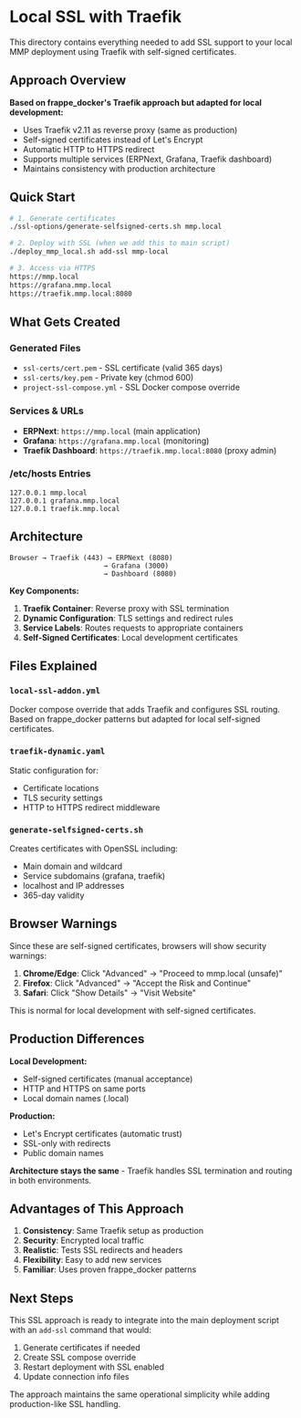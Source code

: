 # Local SSL with Traefik

This directory contains everything needed to add SSL support to your local MMP deployment using Traefik with self-signed certificates.

## Approach Overview

**Based on frappe_docker's Traefik approach but adapted for local development:**

- Uses Traefik v2.11 as reverse proxy (same as production)
- Self-signed certificates instead of Let's Encrypt
- Automatic HTTP to HTTPS redirect
- Supports multiple services (ERPNext, Grafana, Traefik dashboard)
- Maintains consistency with production architecture

## Quick Start

```bash
# 1. Generate certificates
./ssl-options/generate-selfsigned-certs.sh mmp.local

# 2. Deploy with SSL (when we add this to main script)
./deploy_mmp_local.sh add-ssl mmp-local

# 3. Access via HTTPS
https://mmp.local
https://grafana.mmp.local
https://traefik.mmp.local:8080
```

## What Gets Created

### Generated Files
- `ssl-certs/cert.pem` - SSL certificate (valid 365 days)
- `ssl-certs/key.pem` - Private key (chmod 600)
- `project-ssl-compose.yml` - SSL Docker compose override

### Services & URLs
- **ERPNext**: `https://mmp.local` (main application)
- **Grafana**: `https://grafana.mmp.local` (monitoring)
- **Traefik Dashboard**: `https://traefik.mmp.local:8080` (proxy admin)

### /etc/hosts Entries
```
127.0.0.1 mmp.local
127.0.0.1 grafana.mmp.local
127.0.0.1 traefik.mmp.local
```

## Architecture

```
Browser → Traefik (443) → ERPNext (8080)
                       → Grafana (3000)
                       → Dashboard (8080)
```

**Key Components:**

1. **Traefik Container**: Reverse proxy with SSL termination
2. **Dynamic Configuration**: TLS settings and redirect rules
3. **Service Labels**: Routes requests to appropriate containers
4. **Self-Signed Certificates**: Local development certificates

## Files Explained

### `local-ssl-addon.yml`
Docker compose override that adds Traefik and configures SSL routing. Based on frappe_docker patterns but adapted for local self-signed certificates.

### `traefik-dynamic.yaml`
Static configuration for:
- Certificate locations
- TLS security settings
- HTTP to HTTPS redirect middleware

### `generate-selfsigned-certs.sh`
Creates certificates with OpenSSL including:
- Main domain and wildcard
- Service subdomains (grafana, traefik)
- localhost and IP addresses
- 365-day validity

## Browser Warnings

Since these are self-signed certificates, browsers will show security warnings:

1. **Chrome/Edge**: Click "Advanced" → "Proceed to mmp.local (unsafe)"
2. **Firefox**: Click "Advanced" → "Accept the Risk and Continue"
3. **Safari**: Click "Show Details" → "Visit Website"

This is normal for local development with self-signed certificates.

## Production Differences

**Local Development:**
- Self-signed certificates (manual acceptance)
- HTTP and HTTPS on same ports
- Local domain names (.local)

**Production:**
- Let's Encrypt certificates (automatic trust)
- SSL-only with redirects
- Public domain names

**Architecture stays the same** - Traefik handles SSL termination and routing in both environments.

## Advantages of This Approach

1. **Consistency**: Same Traefik setup as production
2. **Security**: Encrypted local traffic
3. **Realistic**: Tests SSL redirects and headers
4. **Flexibility**: Easy to add new services
5. **Familiar**: Uses proven frappe_docker patterns

## Next Steps

This SSL approach is ready to integrate into the main deployment script with an `add-ssl` command that would:

1. Generate certificates if needed
2. Create SSL compose override
3. Restart deployment with SSL enabled
4. Update connection info files

The approach maintains the same operational simplicity while adding production-like SSL handling.